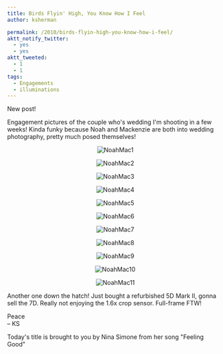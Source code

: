 ```yaml
---
title: Birds Flyin' High, You Know How I Feel
author: ksherman

permalink: /2010/birds-flyin-high-you-know-how-i-feel/
aktt_notify_twitter:
  - yes
  - yes
aktt_tweeted:
  - 1
  - 1
tags:
  - Engagements
  - illuminations
---
```


New post!

Engagement pictures of the couple who's wedding I'm shooting in a few weeks! Kinda funky because Noah and Mackenzie are both into wedding photography, pretty much posed themselves!

<p style="text-align: center;">
  <img class="aligncenter" src="https://s3-us-west-2.amazonaws.com/assets.kshermphoto.com/2010PostsImages/04-APR/NoahMackenzie_1DM33805_01.jpg" alt="NoahMac1" />
</p>

<p style="text-align: center;">
  <img class="aligncenter" src="https://s3-us-west-2.amazonaws.com/assets.kshermphoto.com/2010PostsImages/04-APR/NoahMackenzie_1DM33915_02.jpg" alt="NoahMac2" />
</p>

<p style="text-align: center;">
  <img class="aligncenter" src="https://s3-us-west-2.amazonaws.com/assets.kshermphoto.com/2010PostsImages/04-APR/NoahMackenzie_1DM33941_03.jpg" alt="NoahMac3" />
</p>

<p style="text-align: center;">
  <img class="aligncenter" src="https://s3-us-west-2.amazonaws.com/assets.kshermphoto.com/2010PostsImages/04-APR/NoahMackenzie_1DM33971_04.jpg" alt="NoahMac4" />
</p>

<p style="text-align: center;">
  <img class="aligncenter" src="https://s3-us-west-2.amazonaws.com/assets.kshermphoto.com/2010PostsImages/04-APR/NoahMackenzie_1DM33998_05.jpg" alt="NoahMac5" />
</p>

<p style="text-align: center;">
  <img class="aligncenter" src="https://s3-us-west-2.amazonaws.com/assets.kshermphoto.com/2010PostsImages/04-APR/NoahMackenzie_1DM34097_06.jpg" alt="NoahMac6" />
</p>

<p style="text-align: center;">
  <img class="aligncenter" src="https://s3-us-west-2.amazonaws.com/assets.kshermphoto.com/2010PostsImages/04-APR/NoahMackenzie_1DM34114_07.jpg" alt="NoahMac7" />
</p>

<p style="text-align: center;">
  <img class="aligncenter" src="https://s3-us-west-2.amazonaws.com/assets.kshermphoto.com/2010PostsImages/04-APR/NoahMackenzie_1DM34176_08.jpg" alt="NoahMac8" />
</p>

<p style="text-align: center;">
  <img class="aligncenter" src="https://s3-us-west-2.amazonaws.com/assets.kshermphoto.com/2010PostsImages/04-APR/NoahMackenzie_1DM34194_09.jpg" alt="NoahMac9" />
</p>

<p style="text-align: center;">
  <img class="aligncenter" src="https://s3-us-west-2.amazonaws.com/assets.kshermphoto.com/2010PostsImages/04-APR/NoahMackenzie_1DM34209_10.jpg" alt="NoahMac10" />
</p>

<p style="text-align: center;">
  <img class="aligncenter" src="https://s3-us-west-2.amazonaws.com/assets.kshermphoto.com/2010PostsImages/04-APR/NoahMackenzie_1DM34237_11.jpg" alt="NoahMac11" />
</p>

Another one down the hatch! Just bought a refurbished 5D Mark II, gonna sell the 7D. Really not enjoying the 1.6x crop sensor. Full-frame FTW!

Peace\
– KS

Today's title is brought to you by Nina Simone from her song "Feeling Good"
